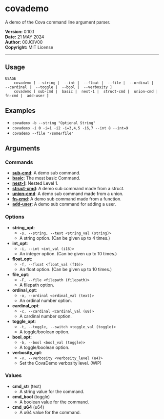 # covademo
A demo of the Cova command line argument parser.

__Version:__ 0.10.1<br>
__Date:__ 21 MAY 2024<br>
__Author:__ 00JCIV00<br>
__Copyright:__ MIT License<br>
___

## Usage
```shell
USAGE
    covademo [ --string |  --int |  --float |  --file |  --ordinal |  --cardinal |  --toggle |  --bool |  --verbosity ]
    covademo [ sub-cmd |  basic |  nest-1 |  struct-cmd |  union-cmd |  fn-cmd |  add-user ]
```

## Examples

- `covademo -b --string "Optional String"`
- `covademo -i 0 -i=1 -i2 -i=3,4,5 -i6,7 --int 8 --int=9`
- `covademo --file "/some/file"`

## Arguments
### Commands
- [__sub-cmd__](./covademo-sub-cmd.md): A demo sub command.
- [__basic__](./covademo-basic.md): The most basic Command.
- [__nest-1__](./covademo-nest-1.md): Nested Level 1.
- [__struct-cmd__](./covademo-struct-cmd.md): A demo sub command made from a struct.
- [__union-cmd__](./covademo-union-cmd.md): A demo sub command made from a union.
- [__fn-cmd__](./covademo-fn-cmd.md): A demo sub command made from a function.
- [__add-user__](./covademo-add-user.md): A demo sub command for adding a user.
### Options
- __string_opt__:
    - `-s, --string, --text <string_val (string)>`
    - A string option. (Can be given up to 4 times.)
- __int_opt__:
    - `-i, --int <int_val (i16)>`
    - An integer option. (Can be given up to 10 times.)
- __float_opt__:
    - `-f, --float <float_val (f16)>`
    - An float option. (Can be given up to 10 times.)
- __file_opt__:
    - `-F, --file <filepath (filepath)>`
    - A filepath option.
- __ordinal_opt__:
    - `-o, --ordinal <ordinal_val (text)>`
    - An ordinal number option.
- __cardinal_opt__:
    - `-c, --cardinal <cardinal_val (u8)>`
    - A cardinal number option.
- __toggle_opt__:
    - `-t, --toggle, --switch <toggle_val (toggle)>`
    - A toggle/boolean option.
- __bool_opt__:
    - `-b, --bool <bool_val (toggle)>`
    - A toggle/boolean option.
- __verbosity_opt__:
    - `-v, --verbosity <verbosity_level (u4)>`
    - Set the CovaDemo verbosity level. (WIP)
### Values
- __cmd_str__ (text)
    - A string value for the command.
- __cmd_bool__ (toggle)
    - A boolean value for the command.
- __cmd_u64__ (u64)
    - A u64 value for the command.

